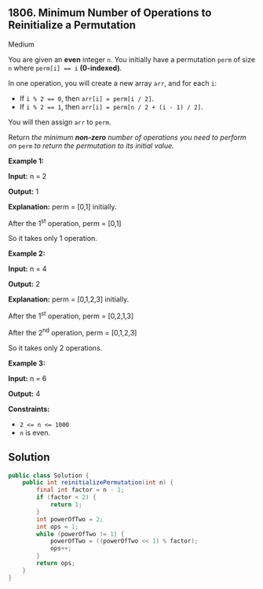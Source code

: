 ## 1806\. Minimum Number of Operations to Reinitialize a Permutation

Medium

You are given an **even** integer `n`. You initially have a permutation `perm` of size `n` where `perm[i] == i` **(0-indexed)**.

In one operation, you will create a new array `arr`, and for each `i`:

*   If `i % 2 == 0`, then `arr[i] = perm[i / 2]`.
*   If `i % 2 == 1`, then `arr[i] = perm[n / 2 + (i - 1) / 2]`.

You will then assign `arr` to `perm`.

Return _the minimum **non-zero** number of operations you need to perform on_ `perm` _to return the permutation to its initial value._

**Example 1:**

**Input:** n = 2

**Output:** 1

**Explanation:** perm = [0,1] initially. 

After the 1<sup>st</sup> operation, perm = [0,1] 

So it takes only 1 operation.

**Example 2:**

**Input:** n = 4

**Output:** 2

**Explanation:** perm = [0,1,2,3] initially. 

After the 1<sup>st</sup> operation, perm = [0,2,1,3] 

After the 2<sup>nd</sup> operation, perm = [0,1,2,3] 

So it takes only 2 operations.

**Example 3:**

**Input:** n = 6

**Output:** 4

**Constraints:**

*   `2 <= n <= 1000`
*   `n` is even.

## Solution

```java
public class Solution {
    public int reinitializePermutation(int n) {
        final int factor = n - 1;
        if (factor < 2) {
            return 1;
        }
        int powerOfTwo = 2;
        int ops = 1;
        while (powerOfTwo != 1) {
            powerOfTwo = ((powerOfTwo << 1) % factor);
            ops++;
        }
        return ops;
    }
}
```